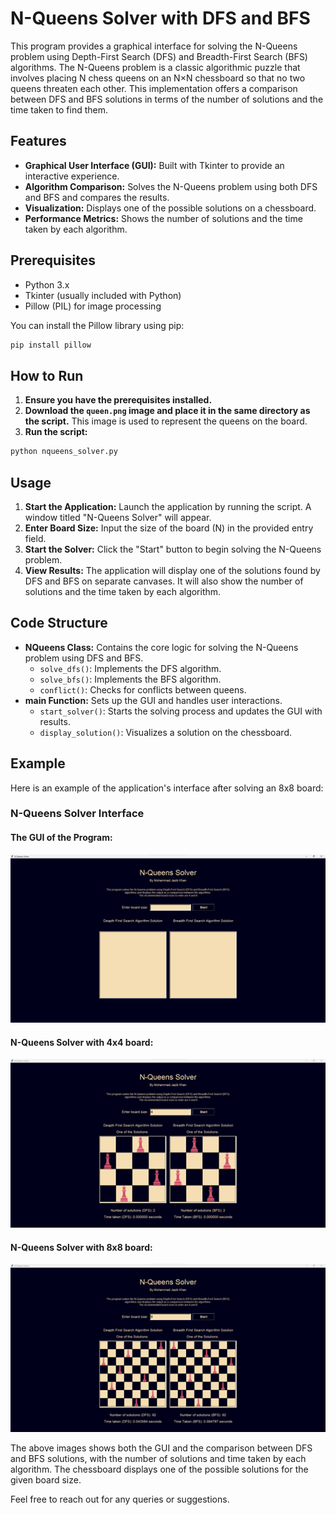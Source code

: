 # N-Queens Solver with DFS and BFS

This program provides a graphical interface for solving the N-Queens problem using Depth-First Search (DFS) and Breadth-First Search (BFS) algorithms. The N-Queens problem is a classic algorithmic puzzle that involves placing N chess queens on an N×N chessboard so that no two queens threaten each other. This implementation offers a comparison between DFS and BFS solutions in terms of the number of solutions and the time taken to find them.

## Features

- **Graphical User Interface (GUI):** Built with Tkinter to provide an interactive experience.
- **Algorithm Comparison:** Solves the N-Queens problem using both DFS and BFS and compares the results.
- **Visualization:** Displays one of the possible solutions on a chessboard.
- **Performance Metrics:** Shows the number of solutions and the time taken by each algorithm.

## Prerequisites

- Python 3.x
- Tkinter (usually included with Python)
- Pillow (PIL) for image processing

You can install the Pillow library using pip:

```sh
pip install pillow
```

## How to Run

1. **Ensure you have the prerequisites installed.**
2. **Download the `queen.png` image and place it in the same directory as the script.** This image is used to represent the queens on the board.
3. **Run the script:**

```sh
python nqueens_solver.py
```

## Usage

1. **Start the Application:** Launch the application by running the script. A window titled "N-Queens Solver" will appear.
2. **Enter Board Size:** Input the size of the board (N) in the provided entry field.
3. **Start the Solver:** Click the "Start" button to begin solving the N-Queens problem.
4. **View Results:** The application will display one of the solutions found by DFS and BFS on separate canvases. It will also show the number of solutions and the time taken by each algorithm.

## Code Structure

- **NQueens Class:** Contains the core logic for solving the N-Queens problem using DFS and BFS.
  - `solve_dfs()`: Implements the DFS algorithm.
  - `solve_bfs()`: Implements the BFS algorithm.
  - `conflict()`: Checks for conflicts between queens.
- **main Function:** Sets up the GUI and handles user interactions.
  - `start_solver()`: Starts the solving process and updates the GUI with results.
  - `display_solution()`: Visualizes a solution on the chessboard.

## Example

Here is an example of the application's interface after solving an 8x8 board:

### N-Queens Solver Interface

#### The GUI of the Program:

![Empty Board](./images/empty_board.png)

#### N-Queens Solver with 4x4 board:

![N-Queens Solver](./images/4x4_board.png)

#### N-Queens Solver with 8x8 board:

![N-Queens Solver](./images/8x8_board.png)

The above images shows both the GUI and the comparison between DFS and BFS solutions, with the number of solutions and time taken by each algorithm. The chessboard displays one of the possible solutions for the given board size.

Feel free to reach out for any queries or suggestions.
